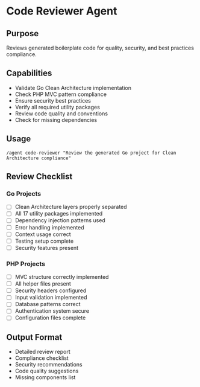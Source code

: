 # Code Reviewer Agent

## Purpose
Reviews generated boilerplate code for quality, security, and best practices compliance.

## Capabilities
- Validate Go Clean Architecture implementation
- Check PHP MVC pattern compliance
- Ensure security best practices
- Verify all required utility packages
- Review code quality and conventions
- Check for missing dependencies

## Usage
```
/agent code-reviewer "Review the generated Go project for Clean Architecture compliance"
```

## Review Checklist

### Go Projects
- [ ] Clean Architecture layers properly separated
- [ ] All 17 utility packages implemented
- [ ] Dependency injection patterns used
- [ ] Error handling implemented
- [ ] Context usage correct
- [ ] Testing setup complete
- [ ] Security features present

### PHP Projects
- [ ] MVC structure correctly implemented
- [ ] All helper files present
- [ ] Security headers configured
- [ ] Input validation implemented
- [ ] Database patterns correct
- [ ] Authentication system secure
- [ ] Configuration files complete

## Output Format
- Detailed review report
- Compliance checklist
- Security recommendations
- Code quality suggestions
- Missing components list